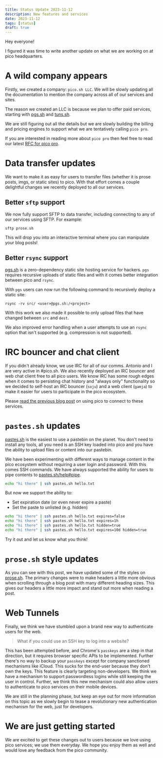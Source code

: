 ```yaml
---
title: Status Update 2023-11-12
description: New features and services
date: 2023-11-12
tags: [status]
draft: true
---
```


Hey everyone!

I figured it was time to write another update on what we are working on at pico
headquarters.

# A wild company appears

Firstly, we created a company: `pico.sh LLC`. We will be slowly updating all the
documentation to mention the company across all of our services and sites.

The reason we created an LLC is because we plan to offer paid services, starting
with [pgs.sh](https://pgs.sh) and [tuns.sh](https://tuns.sh).

We are still figuring out all the details but we are slowly building the billing
and pricing engines to support what we are tentatively calling `pico pro`.

If you are interested in reading more about `pico pro` then feel free to read
our latest [RFC for pico pro](/pico-pro-2023-11-06).

# Data transfer updates

We want to make it as easy for users to transfer files (whether it is prose
posts, imgs, or static sites) to pico. With that effort comes a couple
delightful changes we recently deployed to all our services.

## Better `sftp` support

We now fully support SFTP to data transfer, including connecting to any of our
services using SFTP. For example:

```
sftp prose.sh
```

This will drop you into an interactive terminal where you can manipulate your
blog posts!

## Better `rsync` support

[pgs.sh](https://pgs.sh) is a zero-dependency static site hosting service for
hackers. `pgs` requires recursive uploads of static files and with it comes
better integration between pico and `rsync`.

With `pgs` users can now run the following command to recursively deploy a
static site:

```
rsync -rv src/ <user>@pgs.sh:/<project>
```

With this work we also made it possible to only upload files that have changed
between `src` and `dest`.

We also improved error handling when a user attempts to use an `rsync` option
that isn't supported (e.g. compression is not supported).

# IRC bouncer and chat client

If you didn't already know, we use IRC for all of our comms. Antonio and I are
very active in #pico.sh. We also recently deployed an IRC bouncer and web chat
client free to all pico users. We know IRC has some rough edges when it comes to
persisting chat history and "always only" functionality so we decided to
self-host an IRC bouncer (`soju`) and a web client (`gamja`) to make it easier
for users to participate in the pico ecosystem.

Please [read the previous blog post](/pico-bouncer-and-web-client) on using pico
to connect to these services.

# `pastes.sh` updates

[pastes.sh](https://pastes.sh) is the easiest to use a pastebin on the planet.
You don't need to install any tools, all you need is an SSH key loaded into pico
and you have the ability to upload files or content into our pastebin.

We have been experimenting with different ways to manage content in the pico
ecosystem without requiring a user login and password. With this comes SSH
commands. We have always supported the ability for users to pipe contents to
[pastes.sh/help#pipe](https://pastes.sh/help#pipe).

```bash
echo "hi there" | ssh pastes.sh hello.txt
```

But now we support the ability to:

- Set expiration date (or even never expire a paste)
- Set the paste to unlisted (e.g. hidden)

```bash
echo "hi there" | ssh pastes.sh hello.txt expires=false
echo "hi there" | ssh pastes.sh hello.txt expires=1h
echo "hi there" | ssh pastes.sh hello.txt hidden=true
echo "hi there" | ssh pastes.sh hello.txt expires=10d hidden=true
```

Try it out and let us know what you think!

# `prose.sh` style updates

As you can see with this post, we have updated some of the styles on
[prose.sh](https://prose.sh). The primary changes were to make headers a little
more obvious when scrolling through a blog post with many different heading
sizes. This gives our headers a little more impact and stand out more when
reading a post.

# Web Tunnels

Finally, we think we have stumbled upon a brand new way to authenticate users
for the web.

> What if you could use an SSH key to log into a website?

This has been attempted before, and Chrome's `passkeys` are a step in that
direction, but it requires browser specific APIs to be implemented. Further
there's no way to backup your `passkeys` except for company sanctioned
mechanisms like iCloud. This sucks for the end-user because they don't own the
keys. This feature is clearly targeting non-developers. We think we have a
mechanism to support passwordless logins while still keeping the user in
control. Further, we think this new mechanism could also allow users to
authenticate to pico services on their mobile devices.

We are still in the planning phase, but keep an eye out for more information on
this topic as we slowly begin to tease a revolutionary new authentication
mechanism for the web, just for developers.

# We are just getting started

We are excited to get these changes out to users because we love using pico
services; we use them everyday. We hope you enjoy them as well and would love
any feedback from the pico community.
